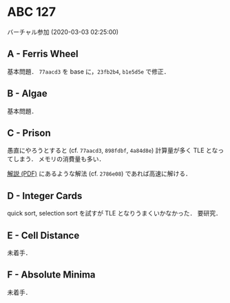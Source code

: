 #   ABC 127

バーチャル参加 (2020-03-03 02:25:00)

##  A - Ferris Wheel

基本問題．
`77aacd3` を base に，`23fb2b4`, `b1e5d5e` で修正．

##  B - Algae

基本問題．

##  C - Prison

愚直にやろうとすると (cf. `77aacd3`, `898fdbf`, `4a84d8e`) 計算量が多く TLE となってしまう．
メモリの消費量も多い．

[解説 (PDF)](https://img.atcoder.jp/abc127/editorial.pdf) にあるような解法 (cf. `2786e08`) であれば高速に解ける．

##  D - Integer Cards

quick sort, selection sort を試すが TLE となりうまくいかなかった．
要研究．

##  E - Cell Distance

未着手．

##  F - Absolute Minima

未着手．
